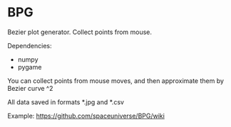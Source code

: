 # BPG
Bezier plot generator. Collect points from mouse.

Dependencies:
- numpy
- pygame

You can collect points from mouse moves, and then approximate them by Bezier curve ^2

All data saved in formats *.jpg and *.csv

Example:
https://github.com/spaceuniverse/BPG/wiki
